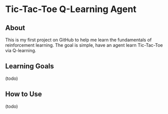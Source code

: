 # Tic-Tac-Toe Q-Learning Agent

## About
This is my first project on GitHub to help me learn the fundamentals of reinforcement learning. The goal is simple, have an agent learn Tic-Tac-Toe via Q-learning.

## Learning Goals
(todo)

## How to Use
(todo)